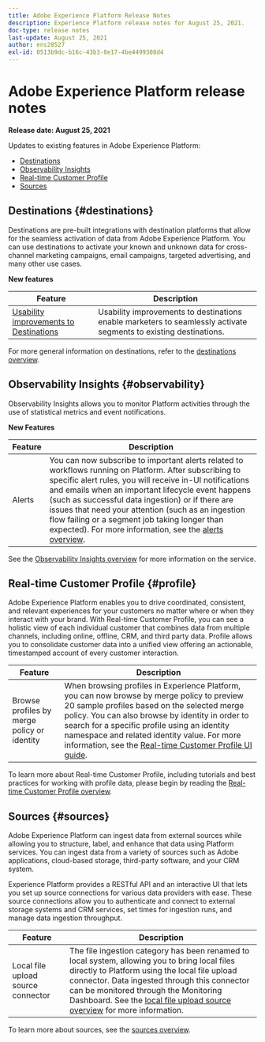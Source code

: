 ```yaml
---
title: Adobe Experience Platform Release Notes
description: Experience Platform release notes for August 25, 2021.
doc-type: release notes
last-update: August 25, 2021
author: ens28527
exl-id: 0513b9dc-b16c-43b3-8e17-4be4499308d4
---
```

# Adobe Experience Platform release notes 

**Release date: August 25, 2021**

Updates to existing features in Adobe Experience Platform:

- [Destinations](#destinations)
- [Observability Insights](#observability)
- [Real-time Customer Profile](#profile)
- [Sources](#sources)

## Destinations {#destinations}

Destinations are pre-built integrations with destination platforms that allow for the seamless activation of data from Adobe Experience Platform. You can use destinations to activate your known and unknown data for cross-channel marketing campaigns, email campaigns, targeted advertising, and many other use cases.

**New features**

| Feature | Description |
| --- | --- |
| [Usability improvements to Destinations](../../destinations/ui/activation-overview.md) | Usability improvements to destinations enable marketers to seamlessly activate segments to existing destinations. |

For more general information on destinations, refer to the [destinations overview](../../destinations/home.md).

## Observability Insights {#observability}

Observability Insights allows you to monitor Platform activities through the use of statistical metrics and event notifications.

**New Features**

| Feature | Description |
| --- | --- |
| Alerts | You can now subscribe to important alerts related to workflows running on Platform. After subscribing to specific alert rules, you will receive in-UI notifications and emails when an important lifecycle event happens (such as successful data ingestion) or if there are issues that need your attention (such as an ingestion flow failing or a segment job taking longer than expected). For more information, see the [alerts overview](../../observability/alerts/overview.md). |

See the [Observability Insights overview](../../observability/home.md) for more information on the service.

## Real-time Customer Profile {#profile}

Adobe Experience Platform enables you to drive coordinated, consistent, and relevant experiences for your customers no matter where or when they interact with your brand. With Real-time Customer Profile, you can see a holistic view of each individual customer that combines data from multiple channels, including online, offline, CRM, and third party data. Profile allows you to consolidate customer data into a unified view offering an actionable, timestamped account of every customer interaction.

| Feature | Description |
| ------- | ----------- |
|Browse profiles by merge policy or identity| When browsing profiles in Experience Platform, you can now browse by merge policy to preview 20 sample profiles based on the selected merge policy. You can also browse by identity in order to search for a specific profile using an identity namespace and related identity value. For more information, see the [Real-time Customer Profile UI guide](../../profile/ui/user-guide.md).|

To learn more about Real-time Customer Profile, including tutorials and best practices for working with profile data, please begin by reading the [Real-time Customer Profile overview](../../profile/home.md).

## Sources {#sources}

Adobe Experience Platform can ingest data from external sources while allowing you to structure, label, and enhance that data using Platform services. You can ingest data from a variety of sources such as Adobe applications, cloud-based storage, third-party software, and your CRM system.

Experience Platform provides a RESTful API and an interactive UI that lets you set up source connections for various data providers with ease. These source connections allow you to authenticate and connect to external storage systems and CRM services, set times for ingestion runs, and manage data ingestion throughput.

| Feature | Description |
| ------- | ----------- |
| Local file upload source connector | The file ingestion category has been renamed to local system, allowing you to bring local files directly to Platform using the local file upload connector. Data ingested through this connector can be monitored through the Monitoring Dashboard. See the [local file upload source overview](../../sources/connectors/local-system/local-file-upload.md) for more information. |

To learn more about sources, see the [sources overview](../../sources/home.md).
